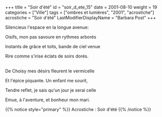 +++
title = "Soir d'été"
id = "soir_d_ete_15"
date = 2001-08-10
weight = 19
categories = ["Ville"]
tags = ["ombres et lumières", "2001", "acrostiche"]
acrostiche = "Soir d'été"
LastModifierDisplayName = "Barbara Post"
+++

Silencieux l'espace en la longue avenue:

Oisifs, mon pas savoure en rythmes arborés

Instants de grâce et toits, bande de ciel venue

Rire comme s'irise éclats de soirs dorés.

 \
De Choisy mes désirs fleurent le vermicelle

Et l'épice piquante. Un enfant me sourit,

Tendre reflet, je sais qu'un jour je serai celle

Emue, à l'aventure, et bonheur mon mari.

{{% notice style="primary" %}}
Acrostiche : Soir d'été
{{% /notice %}}
